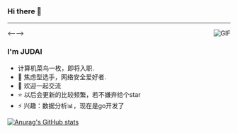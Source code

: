 ### Hi there 👋
---
<--<img align="right" alt="GIF" src="https://raw.githubusercontent.com/JoeyBling/JoeyBling/master/pic/pusheencode.gif" />-->

### I'm JUDAI

- 计算机菜鸟一枚，即将入职.
- 🌱 焦虑型选手，网络安全爱好者.
- 💬 欢迎一起交流
- ⭐ 以后会更新的比较频繁，若不嫌弃给个star
- ⚡ 兴趣：数据分析📊，现在是go开发了

[![Anurag's GitHub stats](https://github-readme-stats.vercel.app/api?username=JUDAIhyper)](https://github.com/JUDAIhyper/github-readme-stats)
<!--
**JUDAIhyper/JUDAIhyper** is a ✨ _special_ ✨ repository because its `README.md` (this file) appears on your GitHub profile.

Here are some ideas to get you started:

- 🔭 I’m currently working on ...
- 🌱 I’m currently learning ...
- 👯 I’m looking to collaborate on ...
- 🤔 I’m looking for help with ...
- 💬 Ask me about ...
- 📫 How to reach me: ...
- 😄 Pronouns: ...
- ⚡ Fun fact: ...
-->
